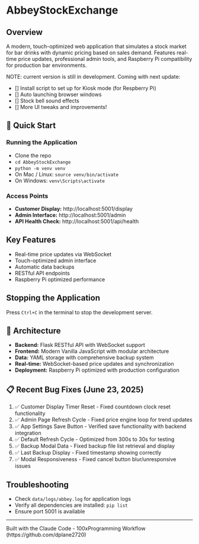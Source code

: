 # AbbeyStockExchange

## Overview
A modern, touch-optimized web application that simulates a stock market for bar drinks with dynamic pricing based on sales demand. Features real-time price updates, professional admin tools, and Raspberry Pi compatibility for production bar environments.

NOTE: current version is still in development.
Coming with next update:
- [] Install script to set up for Kiosk mode (for Respberry Pi)
- [] Auto launching browser windows
- [] Stock bell sound effects
- [] More UI tweaks and improvements!

## 🚀 Quick Start

### Running the Application
- Clone the repo
- `cd AbbeyStockExchange`
- `python -m venv venv`
- On Mac / Linux: `source venv/bin/activate`
- On Windows: `venv\Scripts\activate`

### Access Points
- **Customer Display:** http://localhost:5001/display
- **Admin Interface:** http://localhost:5001/admin  
- **API Health Check:** http://localhost:5001/api/health

## Key Features

- Real-time price updates via WebSocket
- Touch-optimized admin interface
- Automatic data backups
- RESTful API endpoints
- Raspberry Pi optimized performance

## Stopping the Application

Press `Ctrl+C` in the terminal to stop the development server.

## 🔧 Architecture
- **Backend:** Flask RESTful API with WebSocket support
- **Frontend:** Modern Vanilla JavaScript with modular architecture
- **Data:** YAML storage with comprehensive backup system
- **Real-time:** WebSocket-based price updates and synchronization
- **Deployment:** Raspberry Pi optimized with production configuration

## 📋 Recent Bug Fixes (June 23, 2025)
1. ✅ Customer Display Timer Reset - Fixed countdown clock reset functionality
2. ✅ Admin Page Refresh Cycle - Fixed price engine loop for trend updates  
3. ✅ App Settings Save Button - Verified save functionality with backend integration
4. ✅ Default Refresh Cycle - Optimized from 300s to 30s for testing
5. ✅ Backup Modal Data - Fixed backup file list retrieval and display
6. ✅ Last Backup Display - Fixed timestamp showing correctly
7. ✅ Modal Responsiveness - Fixed cancel button blur/unresponsive issues

## Troubleshooting

- Check `data/logs/abbey.log` for application logs
- Verify all dependencies are installed: `pip list`
- Ensure port 5001 is available

<hr>
Built with the Claude Code - 100xProgramming Workflow (https://github.com/dplane2720)
